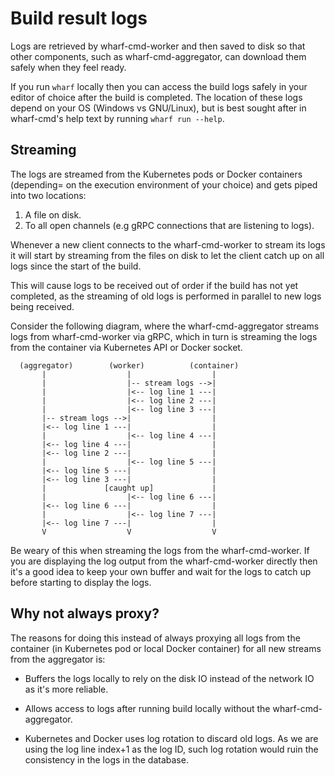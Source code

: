 # Build result logs

Logs are retrieved by wharf-cmd-worker and then saved to disk so that other
components, such as wharf-cmd-aggregator, can download them safely when they
feel ready.

If you run `wharf` locally then you can access the build logs safely in your
editor of choice after the build is completed. The location of these logs depend
on your OS (Windows vs GNU/Linux), but is best sought after in wharf-cmd's help
text by running `wharf run --help`.

## Streaming

The logs are streamed from the Kubernetes pods or Docker containers (depending=
on the execution environment of your choice) and gets piped into two locations:

1. A file on disk.
2. To all open channels (e.g gRPC connections that are listening to logs).

Whenever a new client connects to the wharf-cmd-worker to stream its logs it
will start by streaming from the files on disk to let the client catch up on all
logs since the start of the build.

This will cause logs to be received out of order if the build has not yet
completed, as the streaming of old logs is performed in parallel to new logs
being received.

Consider the following diagram, where the wharf-cmd-aggregator streams logs from
wharf-cmd-worker via gRPC, which in turn is streaming the logs from the
container via Kubernetes API or Docker socket.

```text
  (aggregator)        (worker)          (container)
       |                  |                  |
       |                  |-- stream logs -->|
       |                  |<-- log line 1 ---|
       |                  |<-- log line 2 ---|
       |                  |<-- log line 3 ---|
       |-- stream logs -->|                  |
       |<-- log line 1 ---|                  |
       |                  |<-- log line 4 ---|
       |<-- log line 4 ---|                  |
       |<-- log line 2 ---|                  |
       |                  |<-- log line 5 ---|
       |<-- log line 5 ---|                  |
       |<-- log line 3 ---|                  |
       |             [caught up]             |
       |                  |<-- log line 6 ---|
       |<-- log line 6 ---|                  |
       |                  |<-- log line 7 ---|
       |<-- log line 7 ---|                  |
       V                  V                  V
```

Be weary of this when streaming the logs from the wharf-cmd-worker. If you are
displaying the log output from the wharf-cmd-worker directly then it's a good
idea to keep your own buffer and wait for the logs to catch up before starting
to display the logs.

## Why not always proxy?

The reasons for doing this instead of always proxying all logs from the
container (in Kubernetes pod or local Docker container) for all new streams
from the aggregator is:

- Buffers the logs locally to rely on the disk IO instead of the network IO as
  it's more reliable.

- Allows access to logs after running build locally without the
  wharf-cmd-aggregator.

- Kubernetes and Docker uses log rotation to discard old logs. As we are using
  the log line index+1 as the log ID, such log rotation would ruin the
  consistency in the logs in the database.

